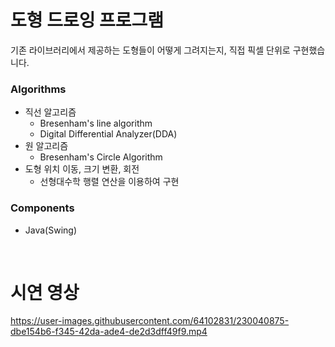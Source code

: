 # 도형 드로잉 프로그램
기존 라이브러리에서 제공하는 도형들이 어떻게 그려지는지, 직접 픽셀 단위로 구현했습니다.

### Algorithms
- 직선 알고리즘
  - Bresenham's line algorithm
  - Digital Differential Analyzer(DDA)
- 원 알고리즘
  - Bresenham's Circle Algorithm
- 도형 위치 이동, 크기 변환, 회전
  - 선형대수학 행렬 연산을 이용하여 구현

### Components
- Java(Swing)

<br>

# 시연 영상

https://user-images.githubusercontent.com/64102831/230040875-dbe154b6-f345-42da-ade4-de2d3dff49f9.mp4
